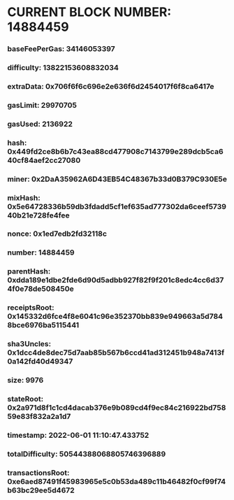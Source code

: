 # CURRENT BLOCK NUMBER: 14884459

### baseFeePerGas: 34146053397
### difficulty: 13822153608832034
### extraData: 0x706f6f6c696e2e636f6d2454017f6f8ca6417e
### gasLimit: 29970705
### gasUsed: 2136922
### hash: 0x449fd2ce8b6b7c43ea88cd477908c7143799e289dcb5ca640cf84aef2cc27080
### miner: 0x2DaA35962A6D43EB54C48367b33d0B379C930E5e
### mixHash: 0x5e64728336b59db3fdadd5cf1ef635ad777302da6ceef573940b21e728fe4fee
### nonce: 0x1ed7edb2fd32118c
### number: 14884459
### parentHash: 0xdda189e1dbe2fde6d90d5adbb927f82f9f201c8edc4cc6d374f0e78de508450e
### receiptsRoot: 0x145332d6fce4f8e6041c96e352370bb839e949663a5d7848bce6976ba5115441
### sha3Uncles: 0x1dcc4de8dec75d7aab85b567b6ccd41ad312451b948a7413f0a142fd40d49347
### size: 9976
### stateRoot: 0x2a971d8f1c1cd4dacab376e9b089cd4f9ec84c216922bd75859e83f832a2a1d7
### timestamp: 2022-06-01 11:10:47.433752
### totalDifficulty: 50544388068805746396889
### transactionsRoot: 0xe6aed87491f45983965e5c0b53da489c11b46482f0cf99f74b63bc29ee5d4672

